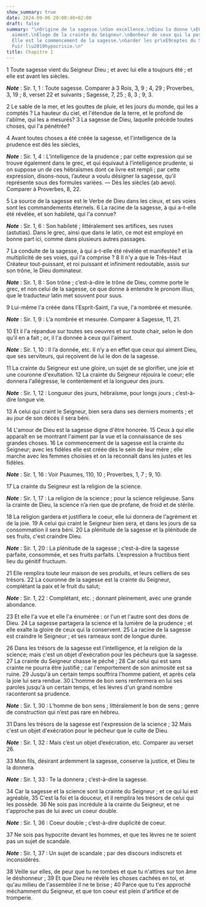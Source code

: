 ```yaml
---
show_summary: true
date: 2024-09-06 20:00:40+02:00
draft: false
summary: "\nOrigine de la sagesse.\nSon excellence.\nDieu la donne \xE0 ceux qui l\u2019\
  aiment.\nEloge de la crainte du Seigneur.\nBonheur de ceux qui la poss\xE8dent.\n\
  Elle est le commencement de la sagesse.\nGarder les pr\xE9ceptes du Seigneur.\n\
  Fuir l\u2019hypocrisie.\n"
title: Chapitre 1
---
```





1 Toute sagesse vient du Seigneur Dieu ; et avec lui elle a toujours été ; et elle est avant les siècles.

***Note*** :  Sir. 1, 1 : Toute sagesse. Comparer à 3 Rois, 3, 9 ; 4, 29 ; Proverbes, 3, 19 ; 8, verset 22 et suivants ; Sagesse, 7, 25 ; 8, 3 ; 9, 3.

2 Le sable de la mer, et les gouttes de pluie, et les jours du monde, qui les a comptés ? La hauteur du ciel, et l'étendue de la terre, et le profond de l'abîme, qui les a mesurés? 3 La sagesse de Dieu, laquelle précède toutes choses, qui l'a pénétrée?


4 Avant toutes choses a été créée la sagesse, et l'intelligence de la prudence est dès les siècles,

***Note*** :  Sir. 1, 4 : L’intelligence de la prudence ; par cette expression qui se trouve également dans le grec, et qui équivaut à l’intelligence prudente, si on suppose un de ces hébraïsmes dont ce livre est rempli ; par cette expression, disons-nous, l’auteur a voulu désigner la sagesse, qu’il représente sous des formules variées. ― Dès les siècles (ab aevo). Comparer à Proverbes, 8, 22.

5 La source de la sagesse est le Verbe de Dieu dans les cieux, et ses voies sont les commandements éternels. 6 La racine de la sagesse, à qui a-t-elle été révélée, et son habileté, qui l'a connue?

***Note*** :  Sir. 1, 6 : Son habileté ; littéralement ses artifices, ses ruses (astutias). Dans le grec, ainsi que dans le latin, ce mot est employé en bonne part ici, comme dans plusieurs autres passages.

7 La conduite de la sagesse, à qui a-t-elle été révélée et manifestée? et la multiplicité de ses voies, qui l'a comprise ? 8 Il n'y a que le Très-Haut Créateur tout-puissant, et roi puissant et infiniment redoutable, assis sur son trône, le Dieu dominateur.

***Note*** :  Sir. 1, 8 : Son trône ; c’est-à-dire le trône de Dieu, comme porte le grec, et non celui de la sagesse, ce que donne à entendre le pronom illius, que le traducteur latin met souvent pour suus.

9 Lui-même l'a créée dans l'Esprit-Saint, l'a vue, l'a nombrée et mesurée.

***Note*** :  Sir. 1, 9 : L’a nombrée et mesurée. Comparer à Sagesse, 11, 21.

10 Et il l'a répandue sur toutes ses oeuvres et sur toute chair, selon le don qu'il en a fait ; or, il l'a donnée à ceux qui l'aiment.

***Note*** :  Sir. 1, 10 : Il l’a donnée, etc. Il n’y a en effet que ceux qui aiment Dieu, que ses serviteurs, qui reçoivent de lui le don de la sagesse.


11 La crainte du Seigneur est une gloire, un sujet de se glorifier, une joie et une couronne d'exultation. 12 La crainte du Seigneur réjouira le coeur; elle donnera l'allégresse, le contentement et la longueur des jours.

***Note*** :  Sir. 1, 12 : Longueur des jours, hébraïsme, pour longs jours ; c’est-à-dire longue vie.

13 A celui qui craint le Seigneur, bien sera dans ses derniers moments ; et au jour de son décès il sera béni.


14 L'amour de Dieu est la sagesse digne d'être honorée. 15 Ceux à qui elle apparaît en se montrant l'aiment par la vue et la connaissance de ses grandes choses. 16 Le commencement de la sagesse est la crainte du Seigneur; avec les fidèles elle est créée dès le sein de leur mère ; elle marche avec les femmes choisies et on la reconnaît dans les justes et les fidèles.

***Note*** :  Sir. 1, 16 : Voir Psaumes, 110, 10 ; Proverbes, 1, 7 ; 9, 10.

17 La crainte du Seigneur est la religion de la science.

***Note*** :  Sir. 1, 17 : La religion de la science ; pour la science religieuse. Sans la crainte de Dieu, la science n’a rien que de profane, de froid et de stérile.

18 La religion gardera et justifiera le coeur, elle lui donnera de l'agrément et de la joie. 19 A celui qui craint le Seigneur bien sera, et dans les jours de sa consommation il sera béni. 20 La plénitude de la sagesse et la plénitude de ses fruits, c'est craindre Dieu.

***Note*** :  Sir. 1, 20 : La plénitude de la sagesse ; c’est-à-dire la sagesse parfaite, consommée, et ses fruits parfaits. L’expression a fructibus tient lieu du génitif fructuum.


21 Elle remplira toute leur maison de ses produits, et leurs celliers de ses trésors. 22 La couronne de la sagesse est la crainte du Seigneur, complétant la paix et le fruit du salut;

***Note*** :  Sir. 1, 22 : Complétant, etc. ; donnant pleinement, avec une grande abondance.

23 Et elle l'a vue et elle l'a énumérée : or l'un et l'autre sont des dons de Dieu. 24 La sagesse partagera la science et la lumière de la prudence ; et elle exalte la gloire de ceux qui la conservent. 25 La racine de la sagesse est craindre le Seigneur ; et ses rameaux sont de longue durée.


26 Dans les trésors de la sagesse est l'intelligence, et la religion de la science; mais c'est un objet d'exécration pour les pécheurs que la sagesse. 27 La crainte du Seigneur chasse le péché ; 28 Car celui qui est sans crainte ne pourra être justifié ; car l'emportement de son animosité est sa ruine. 29 Jusqu'à un certain temps souffrira l'homme patient, et après cela la joie lui sera rendue. 30 L'homme de bon sens renfermera en lui ses paroles jusqu'à un certain temps, et les lèvres d'un grand nombre raconteront sa prudence.

***Note*** :  Sir. 1, 30 : L’homme de bon sens ; littéralement le bon de sens ; genre de construction qui n’est pas rare en hébreu.

31 Dans les trésors de la sagesse est l'expression de la science ; 32 Mais c'est un objet d'exécration pour le pécheur que le culte de Dieu.

***Note*** :  Sir. 1, 32 : Mais c’est un objet d’exécration, etc. Comparer au verset 26.

33 Mon fils, désirant ardemment la sagesse, conserve la justice, et Dieu te la donnera.

***Note*** :  Sir. 1, 33 : Te la donnera ; c’est-à-dire la sagesse.

34 Car la sagesse et la science sont la crainte du Seigneur ; et ce qui lui est agréable, 35 C'est la foi et la douceur, et il remplira les trésors de celui qui les possède. 36 Ne sois pas incrédule à la crainte du Seigneur, et ne t'approche pas de lui avec un coeur double.

***Note*** :  Sir. 1, 36 : Coeur double ; c’est-à-dire duplicité de coeur.

37 Ne sois pas hypocrite devant les hommes, et que tes lèvres ne te soient pas un sujet de scandale.

***Note*** :  Sir. 1, 37 : Un sujet de scandale ; par des discours indiscrets et inconsidérés.

38 Veille sur elles, de peur que tu ne tombes et que tu n'attires sur ton âme le déshonneur ; 39 Et que Dieu ne révèle les choses cachées en toi, et qu'au milieu de l'assemblée il ne te brise ; 40 Parce que tu t'es approché méchamment du Seigneur, et que ton coeur est plein d'artifice et de tromperie.

